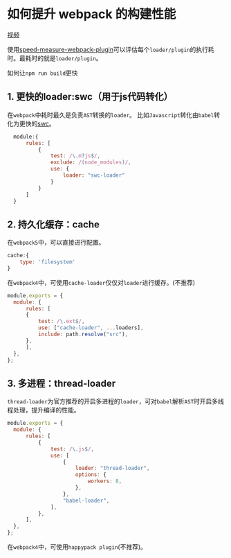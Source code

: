 # 如何提升 webpack 的构建性能
[视频](https://www.bilibili.com/video/BV1DU4y1N7sd)

使用[speed-measure-webpack-plugin](https://www.npmjs.com/package/speed-measure-webpack-plugin)可以评估每个`` loader/plugin ``的执行耗时。最耗时的就是`` loader/plugin ``。
  
  如何让`` npm run build ``更快

  ## 1. 更快的loader:swc（用于js代码转化）
  在`` webpack ``中耗时最久是负责`` AST ``转换的`` loader ``。
  比如`` Javascript ``转化由`` babel ``转化为更快的[swc](https://swc.rs/docs/usage/swc-loader)。
  ```javascript
    module:{
        rules: [
            {
                test: /\.m?js$/,
                exclude: /(node_modules)/,
                use: {
                    loader: "swc-loader"
                }
            }
        ]
    }
  ```
  ## 2. 持久化缓存：cache
  在`` webpack5 ``中，可以直接进行配置。
  ```javascript
  cache:{
      type: 'filesystem'
  }
  ```
  在`` webpack4 ``中，可使用`` cache-loader ``仅仅对`` loader ``进行缓存。(不推荐)
  ```javascript
  module.exports = {
    module: {
        rules: [
        {
            test: /\.ext$/,
            use: ["cache-loader", ...loaders],
            include: path.resolve("src"),
        },
        ],
    },
  };
  ```
  ## 3. 多进程：thread-loader
  `` thread-loader ``为官方推荐的开启多进程的`` loader ``，可对`` babel ``解析`` AST ``时开启多线程处理，提升编译的性能。
  ```javascript
  module.exports = {
    module: {
        rules: [
            {
                test: /\.js$/,
                use: [
                    {
                        loader: "thread-loader",
                        options: {
                            workers: 8,
                        },
                    },
                    "babel-loader",
                ],
            },
        ],
    },
  };
  ```
  在`` webpack4 ``中，可使用`` happypack plugin ``(不推荐)。